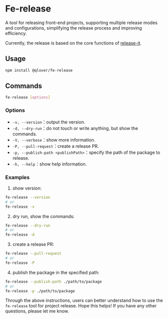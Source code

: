 # Fe-release

A tool for releasing front-end projects, supporting multiple release modes and configurations, simplifying the release process and improving efficiency.

Currently, the release is based on the core functions of [release-it](https://github.com/release-it/release-it).

## Usage

```bash
npm install @qlover/fe-release
```

## Commands

```bash
fe-release [options]
```

### Options

- `-v, --version`：output the version.
- `-d, --dry-run`：do not touch or write anything, but show the commands.
- `-V, --verbose`：show more information.
- `-P, --pull-request`：create a release PR.
- `-p, --publish-path <publishPath>`：specify the path of the package to release.
- `-h, --help`：show help information.

### Examples

1. show version:

```bash
fe-release --version
# or
fe-release -v
```

2. dry run, show the commands:

```bash
fe-release --dry-run
# or
fe-release -d
```

3. create a release PR:

```bash
fe-release --pull-request
# or
fe-release -P
```

4. publish the package in the specified path:

```bash
fe-release --publish-path ./path/to/package
# or
fe-release -p ./path/to/package
```

Through the above instructions, users can better understand how to use the `fe-release` tool for project release. Hope this helps! If you have any other questions, please let me know.
